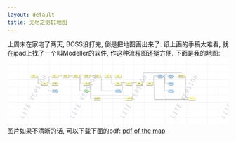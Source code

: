 ```yaml
---
layout: default
title: 无尽之剑II地图
---
```


上周末在家宅了两天, BOSS没打完, 倒是把地图画出来了. 纸上画的手稿太难看, 就在ipad上找了一个叫Modeller的软件, 作这种流程图还挺方便. 下面是我的地图:
![map for infinity blade ii][1]
图片如果不清晰的话, 可以下载下面的pdf:
[pdf of the map][2]

[1]: ../res/ED331FCD.png
[2]: ../res/32261CDF.pdf

